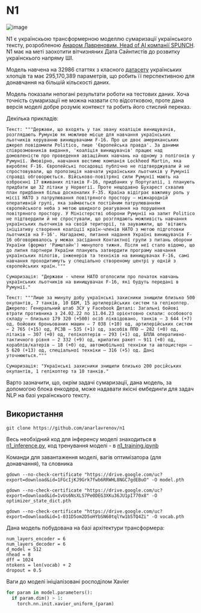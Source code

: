# N1

![image](https://github.com/anarlavrenov/n1/assets/90818739/7bc4f5f7-dc7e-4c21-a1dd-56e34df0be92)

N1 є українскьою трансформерною моделлю сумаризації українського тексту, розробленою [Анаром Лавреновим, Head of AI компанії SPUNCH](https://www.linkedin.com/mynetwork/). N1 має на меті заохотити вітчизняних Дата Сайнтистів до розвитку українскього напряму ШІ. 

Модель навчена на 32986 статтях з класного [датасету](https://huggingface.co/datasets/d0p3/ukr-pravda-news-summary) українських хлопців та має 295,170,389 параметрів, що робить її перспективною для донавчання на більшій кільскості даних.

Модель показали непогані результати роботи на тестових даних. Хоча точність сумаризації не можна назвати сто відсотковою, проте дана версія моделі добре розуміє контекст та робить його стислий переказ.

Декілька прикладів:

```
Текст: """Держави, що входять у так звану коаліцію винищувачів, розглядають Румунію як можливе місце для навчання українських льотчиків керуванню винищувачами F-16. Про це двоє американських джерел повідомили Politico, пише 'Європейська правда'. За даними співрозмовників видання, 'коаліція винищувачів' працює над домовленістю про проведення авіаційних навчань на одному з полігонів у Румунії. Ймовірно, навчання вестиме компанія Lockheed Martin, яка виробляє F-16. Європейські посадовці публічно не підтверджували й не спростовували, що пропозиція навчати українських льотчиків у Румунії справді обговорюється. Військово-повітряні сили Румунії мають на озброєнні 17 вживаних літаків F-16, придбаних у Португалії, і планують придбати ще 32 літаки у Норвегії. Проте нещодавно Бухарест схвалив план придбання більш досконалих F-35. Країна відіграє важливу роль у місії НАТО з патрулювання повітряного простору – міжнародній оперативній групі, яка займається постійним патрулюванням європейського неба з метою швидкого реагування на порушення повітряного простору. У Міністерстві оборони Румунії на запит Politico не підтвердили й не спростували, що розглядають можливість навчання українських льотчиків на своїй території, та зауважили, що 'вітають ініціативу створення коаліції країн-членів НАТО з метою підготовки льотчиків на F-16'. Нагадаємо, питання надання Україні винищувачів F-16 обговорювалось у межах засідання Контактної групи з питань оборони України (формат 'Рамштайн') минулого тижня. Після неї стало відомо, що до липня партнери України планують затвердити програму навчання українських пілотів, інженерів та техніків на винищувачах F-16, самі навчання проходитимуть у спеціально створеному центрі у одній з європейських країн."""

Сумаризація: "Держави - члени НАТО оголосили про початок навчань українських льотчиків на винищувачах F-16, які будуть передані в Румунії."
```

```
Текст: """Лише за минулу добу українські захисники знищили близько 500 окупантів, 7 танків, 10 ББМ, 15 артилерійських систем та гелікоптер. Джерело: Генеральний штаб ЗСУ у Facebook Деталі: Загальні бойові втрати противника з 24.02.22 по 11.04.23 орієнтовно склали: особового складу – близько 179 320 (+500) осіб ліквідовано, танків – 3 644 (+7) од, бойових броньованих машин – 7 038 (+10) од, артилерійських систем – 2 765 (+15) од, РСЗВ – 535 (+1) од, засобів ППО – 282 (+0) од, літаків – 307 (+0) од, гелікоптерів – 293 (+1) од, БПЛА оперативно-тактичного рівня – 2 332 (+9) од, крилатих ракет – 911 (+0) од, кораблів/катерів – 18 (+0) од, автомобільної техніки та автоцистерн – 5 620 (+13) од, спеціальної техніки – 316 (+5) од. Дані уточнюються."""

Сумаризація: "Українські захисники знищили близько 200 російських окупантів, 1 гелікоптер та 10 танків."
```

Варто зазначити, що, окрім задачі сумаризації, дана модель, за допомогою блока енкодера, може надавати якісні ембединги для задач NLP на базі українскього тексту.

## Використання

```
git clone https://github.com/anarlavrenov/n1
```
Весь необхідний код для інференсу моделі знаходиться в [n1_inference.py](https://github.com/anarlavrenov/n1/edit/master/inference.py), код тренування моделі - в [n1_training.ipynb](https://github.com/anarlavrenov/n1/edit/master/n1_training.ipynb)

Команди для завантаження моделі, вагів оптимізатора (для донавчання), та словника

```
gdown --no-check-certificate "https://drive.google.com/uc?export=download&id=1FGcIjKJ9Grk7fwb6RRWHL8NGC7gdEBuO" -O model.pth

gdown --no-check-certificate "https://drive.google.com/uc?export=download&id=1vUs6NsXLS7Pe0DEG3XKu36JU1pI770x8" -O optimizer_state_dict.pth

gdown --no-check-certificate "https://drive.google.com/uc?export=download&id=1-031D5om2D5oHYbSN60tqlYw1b5TQ4Zi" -O vocab.pth
```

Дана модель побудована на базі архітектури трансформера: 

```
num_layers_encoder = 6
num_layers_decoder = 6
d_model = 512
nhead = 8
dff = 1024
ntokens = len(vocab) + 2
dropout = 0.5
```

Ваги до моделі ініціалізовані росподілом Xavier 
```py
for param in model.parameters():
  if param.dim() > 1:
    torch.nn.init.xavier_uniform_(param)
```
